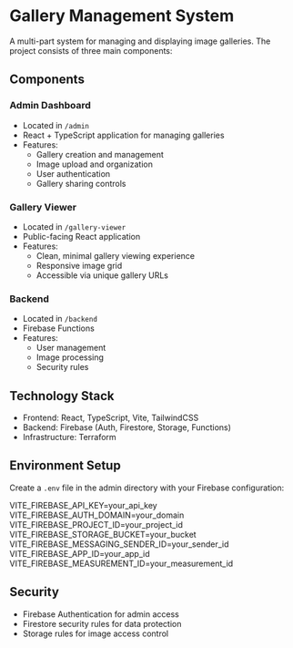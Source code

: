 # Gallery Management System

A multi-part system for managing and displaying image galleries. The project consists of three main components:

## Components

### Admin Dashboard
- Located in `/admin`
- React + TypeScript application for managing galleries
- Features:
  - Gallery creation and management
  - Image upload and organization
  - User authentication
  - Gallery sharing controls

### Gallery Viewer
- Located in `/gallery-viewer`
- Public-facing React application
- Features:
  - Clean, minimal gallery viewing experience
  - Responsive image grid
  - Accessible via unique gallery URLs

### Backend
- Located in `/backend`
- Firebase Functions
- Features:
  - User management
  - Image processing
  - Security rules

## Technology Stack
- Frontend: React, TypeScript, Vite, TailwindCSS
- Backend: Firebase (Auth, Firestore, Storage, Functions)
- Infrastructure: Terraform

## Environment Setup
Create a `.env` file in the admin directory with your Firebase configuration:

VITE_FIREBASE_API_KEY=your_api_key
VITE_FIREBASE_AUTH_DOMAIN=your_domain
VITE_FIREBASE_PROJECT_ID=your_project_id
VITE_FIREBASE_STORAGE_BUCKET=your_bucket
VITE_FIREBASE_MESSAGING_SENDER_ID=your_sender_id
VITE_FIREBASE_APP_ID=your_app_id
VITE_FIREBASE_MEASUREMENT_ID=your_measurement_id

## Security
- Firebase Authentication for admin access
- Firestore security rules for data protection
- Storage rules for image access control